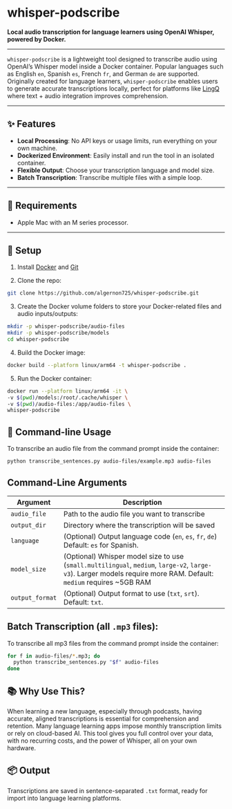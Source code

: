# whisper-podscribe

**Local audio transcription for language learners using OpenAI Whisper, powered by Docker.**

---

`whisper-podscribe` is a lightweight tool designed to transcribe audio using OpenAI’s Whisper model inside a Docker container. Popular languages such as English `en`, Spanish `es`, French `fr`, and German `de` are supported. Originally created for language learners, `whisper-podscribe` enables users to generate accurate transcriptions locally, perfect for platforms like [LingQ](https://www.lingq.com/) where text + audio integration improves comprehension.

---

## ✨ Features

- **Local Processing**: No API keys or usage limits, run everything on your own machine.
- **Dockerized Environment**: Easily install and run the tool in an isolated container.
- **Flexible Output**: Choose your transcription language and model size.
- **Batch Transcription**: Transcribe multiple files with a simple loop.

---

## 🧰 Requirements

- Apple Mac with an M series processor.

---

## 🚀 Setup

1. Install [Docker](https://www.docker.com) and [Git](https://git-scm.com/downloads)

2. Clone the repo:
  ```bash
  git clone https://github.com/algernon725/whisper-podscribe.git
  ```

3. Create the Docker volume folders to store your Docker-related files and audio inputs/outputs:
  ```bash
  mkdir -p whisper-podscribe/audio-files
  mkdir -p whisper-podscribe/models
  cd whisper-podscribe
  ```

4. Build the Docker image:
  ```bash
  docker build --platform linux/arm64 -t whisper-podscribe .
  ```

5. Run the Docker container:
  ```bash
  docker run --platform linux/arm64 -it \
  -v $(pwd)/models:/root/.cache/whisper \
  -v $(pwd)/audio-files:/app/audio-files \
  whisper-podscribe
  ```

## 📄 Command-line Usage
To transcribe an audio file from the command prompt inside the container:
  ```bash
  python transcribe_sentences.py audio-files/example.mp3 audio-files
  ```

## Command-Line Arguments

| Argument     | Description                                                                 |
| ------------ | --------------------------------------------------------------------------- |
| `audio_file` | Path to the audio file you want to transcribe                               |
| `output_dir` | Directory where the transcription will be saved                             |
| `language`   | (Optional) Output language code (`en`, `es`, `fr`, `de`) Default: `es` for Spanish.                 |
| `model_size` | (Optional) Whisper model size to use (`small.multilingual`, `medium`, `large-v2`, `large-v3`). Larger models require more RAM. Default: `medium` requires ~5GB RAM|
| `output_format` | (Optional) Output format to use (`txt`, `srt`). Default: `txt`.


## Batch Transcription (all `.mp3` files):
To transcribe all mp3 files from the command prompt inside the container:
  ```bash
  for f in audio-files/*.mp3; do
    python transcribe_sentences.py "$f" audio-files
  done
  ```

## 📚 Why Use This?
When learning a new language, especially through podcasts, having accurate, aligned transcriptions is essential for comprehension and retention. Many language learning apps impose monthly transcription limits or rely on cloud-based AI. This tool gives you full control over your data, with no recurring costs, and the power of Whisper, all on your own hardware.

## 📦 Output
Transcriptions are saved in sentence-separated `.txt` format, ready for import into language learning platforms.